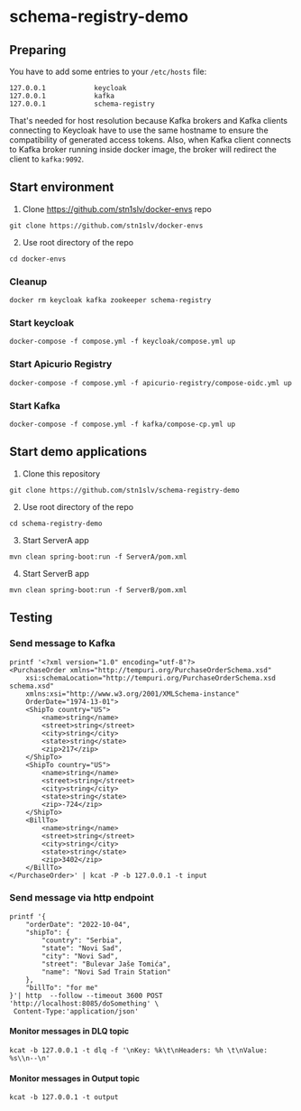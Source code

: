 # schema-registry-demo
## Preparing
You have to add some entries to your ```/etc/hosts``` file:
```
127.0.0.1            keycloak
127.0.0.1            kafka
127.0.0.1            schema-registry
```
That's needed for host resolution because Kafka brokers and Kafka clients connecting to Keycloak have to use the same hostname to ensure the compatibility of generated access tokens. Also, when Kafka client connects to Kafka broker running inside docker image, the broker will redirect the client to ```kafka:9092```.

## Start environment
1. Clone https://github.com/stn1slv/docker-envs repo
```
git clone https://github.com/stn1slv/docker-envs
```
2. Use root directory of the repo
```
cd docker-envs
```

### Cleanup
```
docker rm keycloak kafka zookeeper schema-registry
```

### Start keycloak
```
docker-compose -f compose.yml -f keycloak/compose.yml up
```

### Start Apicurio Registry
```
docker-compose -f compose.yml -f apicurio-registry/compose-oidc.yml up
```

### Start Kafka
```
docker-compose -f compose.yml -f kafka/compose-cp.yml up
```

## Start demo applications
1. Clone this repository
```
git clone https://github.com/stn1slv/schema-registry-demo
```
2. Use root directory of the repo
```
cd schema-registry-demo
```

3. Start ServerA app
```
mvn clean spring-boot:run -f ServerA/pom.xml
```
4. Start ServerB app
```
mvn clean spring-boot:run -f ServerB/pom.xml
```

## Testing
### Send message to Kafka
```
printf '<?xml version="1.0" encoding="utf-8"?>
<PurchaseOrder xmlns="http://tempuri.org/PurchaseOrderSchema.xsd" 
    xsi:schemaLocation="http://tempuri.org/PurchaseOrderSchema.xsd schema.xsd" 
    xmlns:xsi="http://www.w3.org/2001/XMLSchema-instance"
    OrderDate="1974-13-01">
    <ShipTo country="US">
        <name>string</name>
        <street>string</street>
        <city>string</city>
        <state>string</state>
        <zip>217</zip>
    </ShipTo>
    <ShipTo country="US">
        <name>string</name>
        <street>string</street>
        <city>string</city>
        <state>string</state>
        <zip>-724</zip>
    </ShipTo>
    <BillTo>
        <name>string</name>
        <street>string</street>
        <city>string</city>
        <state>string</state>
        <zip>3402</zip>
    </BillTo>
</PurchaseOrder>' | kcat -P -b 127.0.0.1 -t input
```

### Send message via http endpoint

```
printf '{
    "orderDate": "2022-10-04",
    "shipTo": {
        "country": "Serbia",
        "state": "Novi Sad",
        "city": "Novi Sad",
        "street": "Bulevar Jaše Tomića",
        "name": "Novi Sad Train Station"
    },
    "billTo": "for me"
}'| http  --follow --timeout 3600 POST 'http://localhost:8085/doSomething' \
 Content-Type:'application/json'
```

#### Monitor messages in DLQ topic
```
kcat -b 127.0.0.1 -t dlq -f '\nKey: %k\t\nHeaders: %h \t\nValue: %s\\n--\n'
```

#### Monitor messages in Output topic
```
kcat -b 127.0.0.1 -t output
```
